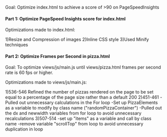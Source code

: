 Goal: Optimize index.html to achieve a score of >90 on PageSpeedInsights

#### Part 1: Optimize PageSpeed Insights score for index.html

Optimizations made to index.html:

1)Resize and Compression of images
2)Inline CSS style
3)Used Minify techniques

#### Part 2: Optimize Frames per Second in pizza.html

Goal: To optimize views/js/main.js until views/pizza.html frames per second rate is 60 fps or higher.

Optimizations made to views/js/main.js:

1)536-546
    Refined the number of pizzas rendered on the page to be set equal to a percentage of the page size rather than a default 200
2)451-461
    -Pulled out unnecessary calculations in the For loop
    -Set up PizzaElements as a variable to modify by class name ("randomPizzaContainer")
    -Pulled out the dx and newwidth variables from for loop to avoid unnecessary recalculations
3)507-514
    -set up "items" as a variable and call by class name
    -remove variable "scrollTop" from loop to avoid unnecessary duplication in loop
